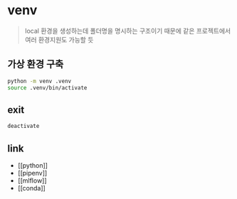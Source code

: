 # venv
> local 환경을 생성하는데 폴더명을 명시하는 구조이기 때문에 같은 프로젝트에서 여러 환경지원도 가능할 듯

## 가상 환경 구축
```sh 
python -m venv .venv
source .venv/bin/activate
```

## exit
```sh 
deactivate
```

## link
- [[python]]
- [[pipenv]]
- [[mlflow]]
- [[conda]]

